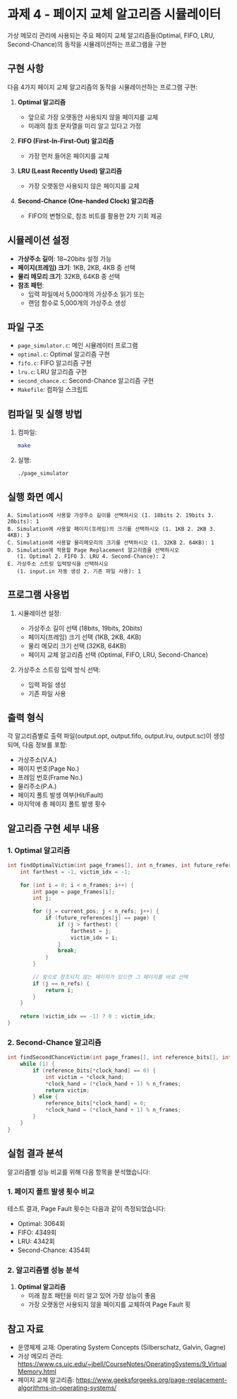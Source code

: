 # 과제 4 - 페이지 교체 알고리즘 시뮬레이터

가상 메모리 관리에 사용되는 주요 페이지 교체 알고리즘들(Optimal, FIFO, LRU, Second-Chance)의 동작을 시뮬레이션하는 프로그램을 구현

## 구현 사항

다음 4가지 페이지 교체 알고리즘의 동작을 시뮬레이션하는 프로그램 구현:

1. **Optimal 알고리즘**
   - 앞으로 가장 오랫동안 사용되지 않을 페이지를 교체
   - 미래의 참조 문자열을 미리 알고 있다고 가정

2. **FIFO (First-In-First-Out) 알고리즘**
   - 가장 먼저 들어온 페이지를 교체

3. **LRU (Least Recently Used) 알고리즘**
   - 가장 오랫동안 사용되지 않은 페이지를 교체

4. **Second-Chance (One-handed Clock) 알고리즘**
   - FIFO의 변형으로, 참조 비트를 활용한 2차 기회 제공

## 시뮬레이션 설정

- **가상주소 길이**: 18~20bits 설정 가능
- **페이지(프레임) 크기**: 1KB, 2KB, 4KB 중 선택
- **물리 메모리 크기**: 32KB, 64KB 중 선택
- **참조 패턴**: 
  - 입력 파일에서 5,000개의 가상주소 읽기 또는
  - 랜덤 함수로 5,000개의 가상주소 생성

## 파일 구조

- `page_simulator.c`: 메인 시뮬레이터 프로그램
- `optimal.c`: Optimal 알고리즘 구현
- `fifo.c`: FIFO 알고리즘 구현
- `lru.c`: LRU 알고리즘 구현
- `second_chance.c`: Second-Chance 알고리즘 구현
- `Makefile`: 컴파일 스크립트

## 컴파일 및 실행 방법

1. 컴파일:
   ```bash
   make
   ```

2. 실행:
   ```bash
   ./page_simulator
   ```

## 실행 화면 예시

```
A. Simulation에 사용할 가상주소 길이를 선택하시오 (1. 18bits 2. 19bits 3. 20bits): 1
B. Simulation에 사용할 페이지(프레임)의 크기를 선택하시오 (1. 1KB 2. 2KB 3. 4KB): 3
C. Simulation에 사용할 물리메모리의 크기를 선택하시오 (1. 32KB 2. 64KB): 1
D. Simulation에 적용할 Page Replacement 알고리즘을 선택하시오
   (1. Optimal 2. FIFO 3. LRU 4. Second-Chance): 2
E. 가상주소 스트링 입력방식을 선택하시오
   (1. input.in 자동 생성 2. 기존 파일 사용): 1
```

## 프로그램 사용법

1. 시뮬레이션 설정:
   - 가상주소 길이 선택 (18bits, 19bits, 20bits)
   - 페이지(프레임) 크기 선택 (1KB, 2KB, 4KB)
   - 물리 메모리 크기 선택 (32KB, 64KB)
   - 페이지 교체 알고리즘 선택 (Optimal, FIFO, LRU, Second-Chance)

2. 가상주소 스트링 입력 방식 선택:
   - 입력 파일 생성
   - 기존 파일 사용

## 출력 형식

각 알고리즘별로 출력 파일(output.opt, output.fifo, output.lru, output.sc)이 생성되며, 다음 정보를 포함:

- 가상주소(V.A.)
- 페이지 번호(Page No.)
- 프레임 번호(Frame No.)
- 물리주소(P.A.)
- 페이지 폴트 발생 여부(Hit/Fault)
- 마지막에 총 페이지 폴트 발생 횟수

## 알고리즘 구현 세부 내용

### 1. Optimal 알고리즘

```c
int findOptimalVictim(int page_frames[], int n_frames, int future_references[], int n_refs, int current_pos) {
    int farthest = -1, victim_idx = -1;
    
    for (int i = 0; i < n_frames; i++) {
        int page = page_frames[i];
        int j;
        
        for (j = current_pos; j < n_refs; j++) {
            if (future_references[j] == page) {
                if (j > farthest) {
                    farthest = j;
                    victim_idx = i;
                }
                break;
            }
        }
        
        // 앞으로 참조되지 않는 페이지가 있으면 그 페이지를 바로 선택
        if (j == n_refs) {
            return i;
        }
    }
    
    return (victim_idx == -1) ? 0 : victim_idx;
}
```

### 2. Second-Chance 알고리즘

```c
int findSecondChanceVictim(int page_frames[], int reference_bits[], int n_frames, int *clock_hand) {
    while (1) {
        if (reference_bits[*clock_hand] == 0) {
            int victim = *clock_hand;
            *clock_hand = (*clock_hand + 1) % n_frames;
            return victim;
        } else {
            reference_bits[*clock_hand] = 0;
            *clock_hand = (*clock_hand + 1) % n_frames;
        }
    }
}
```

## 실험 결과 분석

알고리즘별 성능 비교를 위해 다음 항목을 분석했습니다:

### 1. 페이지 폴트 발생 횟수 비교

테스트 결과, Page Fault 횟수는 다음과 같이 측정되었습니다:
- Optimal: 3064회
- FIFO: 4349회
- LRU: 4342회
- Second-Chance: 4354회

### 2. 알고리즘별 성능 분석

1. **Optimal 알고리즘**
   - 미래 참조 패턴을 미리 알고 있어 가장 성능이 좋음
   - 가장 오랫동안 사용되지 않을 페이지를 교체하여 Page Fault 횟

## 참고 자료

- 운영체제 교재: Operating System Concepts (Silberschatz, Galvin, Gagne)
- 가상 메모리 관리: https://www.cs.uic.edu/~jbell/CourseNotes/OperatingSystems/9_VirtualMemory.html
- 페이지 교체 알고리즘: https://www.geeksforgeeks.org/page-replacement-algorithms-in-operating-systems/